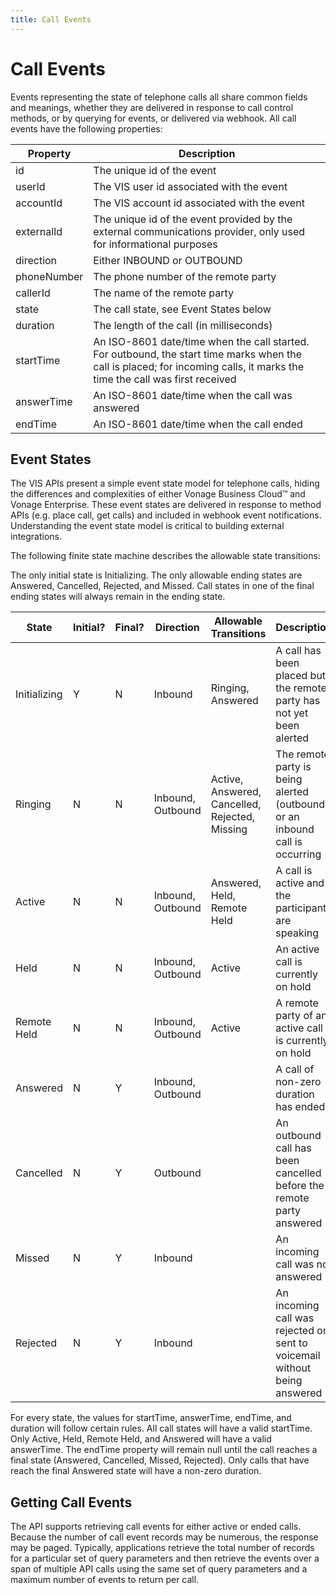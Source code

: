 ```yaml
---
title: Call Events
---
```

# Call Events

Events representing the state of telephone calls all share common fields and meanings, whether they are delivered in response to call control methods, or by querying for events, or delivered via webhook. All call events have the following properties:

| Property | Description |
| -------- | ------------|
| id          | The unique id of the event |
| userId      | The VIS user id associated with the event |
| accountId   | The VIS account id associated with the event |
| externalId  | The unique id of the event provided by the external communications provider, only used for informational purposes |
| direction   | Either INBOUND or OUTBOUND |
| phoneNumber | The phone number of the remote party |
| callerId    | The name of the remote party |
| state       | The call state, see Event States below |
| duration    | The length of the call (in milliseconds) |
| startTime   | An ISO-8601 date/time when the call started. For outbound, the start time marks when the call is placed; for incoming calls, it marks the time the call was first received |
| answerTime  | An ISO-8601 date/time when the call was answered |
| endTime     | An ISO-8601 date/time when the call ended |

## Event States

The VIS APIs present a simple event state model for telephone calls, hiding the differences and complexities of either Vonage Business Cloud™ and Vonage Enterprise. These event states are delivered in response to method APIs (e.g. place call, get calls) and included in webhook event notifications. Understanding the event state model is critical to building external integrations.

The following finite state machine describes the allowable state transitions:

The only initial state is Initializing. The only allowable ending states are Answered, Cancelled, Rejected, and Missed. Call states in one of the final ending states will always remain in the ending state.

| State | Initial? | Final? | Direction | Allowable Transitions | Description |
| ----- | -------- | ------ | --------- | --------------------- | ----------- |
| Initializing | Y | N | Inbound           | Ringing, Answered                              | A call has been placed but the remote party has not yet been alerted | 
| Ringing      | N | N | Inbound, Outbound | Active, Answered, Cancelled, Rejected, Missing | The remote party is being alerted (outbound) or an inbound call is occurring |
| Active       | N | N | Inbound, Outbound | Answered, Held, Remote Held                    | A call is active and the participants are speaking |
| Held         | N | N | Inbound, Outbound | Active                                         | An active call is currently on hold |
| Remote Held  | N | N | Inbound, Outbound | Active                                         | A remote party of an active call is currently on hold |
| Answered     | N | Y | Inbound, Outbound |                                                | A call of non-zero duration has ended | 
| Cancelled    | N | Y | Outbound          |                                                | An outbound call has been cancelled before the remote party answered | 
| Missed       | N | Y | Inbound           |                                                | An incoming call was not answered |
| Rejected     | N | Y | Inbound           |                                                | An incoming call was rejected or sent to voicemail without being answered |

For every state, the values for startTime, answerTime, endTime, and duration will follow certain rules. All call states will have a valid startTime. Only Active, Held, Remote Held, and Answered will have a valid answerTime. The endTime property will remain null until the call reaches a final state (Answered, Cancelled, Missed, Rejected). Only calls that have reach the final Answered state will have a non-zero duration.

## Getting Call Events

The API supports retrieving call events for either active or ended calls. Because the number of call event records may be numerous, the response may be paged. Typically, applications retrieve the total number of records for a particular set of query parameters and then retrieve the events over a span of multiple API calls using the same set of query parameters and a maximum number of events to return per call.
